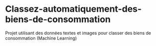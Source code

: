 # Classez-automatiquement-des-biens-de-consommation
Projet utilisant des données textes et images pour classer des biens de consommation (Machine Learning)


